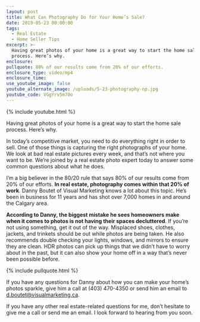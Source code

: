 ```yaml
---
layout: post
title: What Can Photography Do for Your Home’s Sale?
date: 2019-05-23 00:00:00
tags:
  - Real Estate
  - Home Seller Tips
excerpt: >-
  Having great photos of your home is a great way to start the home sale
  process. Here’s why.
enclosure:
pullquote: 80% of our results come from 20% of our efforts.
enclosure_type: video/mp4
enclosure_time:
use_youtube_image: false
youtube_alternate_image: /uploads/5-23-photography-np.jpg
youtube_code: VGgYrv5m70o
---
```


{% include youtube.html %}

Having great photos of your home is a great way to start the home sale process. Here’s why.

In today’s competitive market, you need to do everything right in order to sell. One of those things is capturing the right photographs of your home. We look at bad real estate pictures every week, and that’s not where you want to be. We’re joined by a real estate photo expert today to answer some common questions about what he does.

I’m a big believer in the 80/20 rule that says 80% of our results come from 20% of our efforts. **In real estate, photography comes within that 20% of work**. Danny Boutet of Visual Marketing knows a lot about this topic. He’s been in business for 11 years and has shot over 7,000 homes in and around the Calgary area.

**According to Danny, the biggest mistake he sees homeowners make when it comes to photos is not having their spaces decluttered**. If you’re not using something, get it out of the way. Misplaced shoes, clothes, jackets, and trinkets should be out while photos are being taken. He also recommends double checking your lights, windows, and mirrors to ensure they are clean. HDR photos can pick up things that we didn’t have to worry about in the past, but it can also show your home off in a way that’s never been possible before.

{% include pullquote.html %}

If you have any questions for Danny about how you can make your home’s photos sparkle, give him a call at (403) 470-4350 or send him an email to [d.boutet@visualmarketing.ca](mailto:d.boutet@visualmarketing.ca).

If you have any other real estate-related questions for me, don’t hesitate to give me a call or send me an email. I look forward to hearing from you soon.
